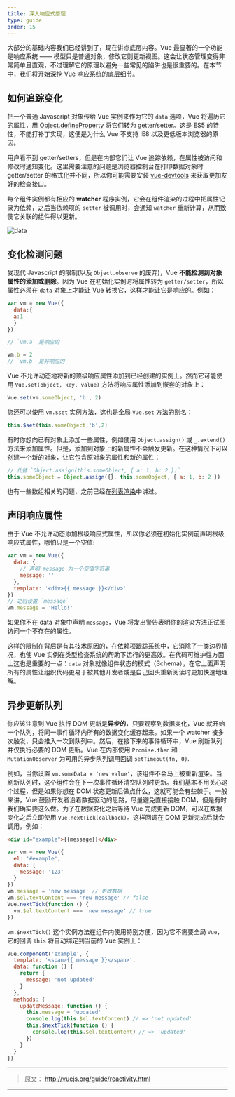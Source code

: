 ```yaml
---
title: 深入响应式原理
type: guide
order: 15
---
```


大部分的基础内容我们已经讲到了，现在讲点底层内容。Vue 最显著的一个功能是响应系统 —— 模型只是普通对象，修改它则更新视图。这会让状态管理变得非常简单且直观，不过理解它的原理以避免一些常见的陷阱也是很重要的。在本节中，我们将开始深挖 Vue 响应系统的底层细节。

## 如何追踪变化

把一个普通 Javascript 对象传给 Vue 实例来作为它的 `data` 选项，Vue 将遍历它的属性，用 [Object.defineProperty](https://developer.mozilla.org/en-US/docs/Web/JavaScript/Reference/Global_Objects/Object/defineProperty) 将它们转为 getter/setter。这是 ES5 的特性，不能打补丁实现，这便是为什么 Vue 不支持 IE8 以及更低版本浏览器的原因。

用户看不到 getter/setters，但是在内部它们让 Vue 追踪依赖，在属性被访问和修改时通知变化。这里需要注意的问题是浏览器控制台在打印数据对象时 getter/setter 的格式化并不同，所以你可能需要安装 [vue-devtools](https://github.com/vuejs/vue-devtools) 来获取更加友好的检查接口。
    
每个组件实例都有相应的 **watcher** 程序实例，它会在组件渲染的过程中把属性记录为依赖，之后当依赖项的 `setter` 被调用时，会通知 `watcher` 重新计算，从而致使它关联的组件得以更新。

![data](/images/data.png)

## 变化检测问题

受现代 Javascript 的限制(以及 `Object.observe` 的废弃)，Vue **不能检测到对象属性的添加或删除**。因为 Vue 在初始化实例时将属性转为 `getter/setter`，所以属性必须在 `data` 对象上才能让 Vue 转换它，这样才能让它是响应的。例如：

``` js
var vm = new Vue({
  data:{
  a:1
  }
})

// `vm.a` 是响应的

vm.b = 2
// `vm.b` 是非响应的
```

Vue 不允许动态地将新的顶级响应属性添加到已经创建的实例上。然而它可能使用 `Vue.set(object, key, value)` 方法将响应属性添加到嵌套的对象上：

``` js
Vue.set(vm.someObject, 'b', 2)

```
您还可以使用 `vm.$set` 实例方法，这也是全局 `Vue.set` 方法的别名：

``` js
this.$set(this.someObject,'b',2)
```

有时你想向已有对象上添加一些属性，例如使用 `Object.assign()` 或 `_.extend()` 方法来添加属性。但是，添加到对象上的新属性不会触发更新。在这种情况下可以创建一个新的对象，让它包含原对象的属性和新的属性：

``` js
// 代替 `Object.assign(this.someObject, { a: 1, b: 2 })`
this.someObject = Object.assign({}, this.someObject, { a: 1, b: 2 })
```

也有一些数组相关的问题，之前已经在[列表渲染](/guide/list.html#Caveats)中讲过。

## 声明响应属性
由于 Vue 不允许动态添加根级响应式属性，所以你必须在初始化实例前声明根级响应式属性，哪怕只是一个空值:

``` js
var vm = new Vue({
  data: {
    // 声明 message 为一个空值字符串
    message: ''
  },
  template: '<div>{{ message }}</div>'
})
// 之后设置 `message` 
vm.message = 'Hello!'
```
  
如果你不在 data 对象中声明 `message`，Vue 将发出警告表明你的渲染方法正试图访问一个不存在的属性。


这样的限制在背后是有其技术原因的，在依赖项跟踪系统中，它消除了一类边界情况，也使 Vue 实例在类型检查系统的帮助下运行的更高效。在代码可维护性方面上这也是重要的一点：`data` 对象就像组件状态的模式（Schema），在它上面声明所有的属性让组织代码更易于被其他开发者或是自己回头重新阅读时更加快速地理解。

## 异步更新队列

你应该注意到 Vue 执行 DOM 更新是**异步的**，只要观察到数据变化，Vue 就开始一个队列，将同一事件循环内所有的数据变化缓存起来。如果一个 watcher 被多次触发，只会推入一次到队列中。然后，在接下来的事件循环中，Vue 刷新队列并仅执行必要的 DOM 更新。Vue 在内部使用 `Promise.then` 和 `MutationObserver` 为可用的异步队列调用回调 `setTimeout(fn, 0)`.

例如，当你设置 `vm.someData = 'new value'`，该组件不会马上被重新渲染。当刷新队列时，这个组件会在下一次事件循环清空队列时更新。我们基本不用关心这个过程，但是如果你想在 DOM 状态更新后做点什么，这就可能会有些棘手。一般来讲，Vue 鼓励开发者沿着数据驱动的思路，尽量避免直接接触 DOM，但是有时我们确实要这么做。为了在数据变化之后等待 Vue 完成更新 DOM，可以在数据变化之后立即使用 `Vue.nextTick(callback)`。这样回调在 DOM 更新完成后就会调用。例如：

```html
<div id="example">{{message}}</div>
```
``` js
var vm = new Vue({
  el: '#example',
  data: {
    message: '123'
  }
})
vm.message = 'new message' // 更改数据
vm.$el.textContent === 'new message' // false
Vue.nextTick(function () {
  vm.$el.textContent === 'new message' // true
})
```
`vm.$nextTick()` 这个实例方法在组件内使用特别方便，因为它不需要全局 `Vue`，它的回调 `this` 将自动绑定到当前的 Vue 实例上：
``` js
Vue.component('example', {
  template: '<span>{{ message }}</span>',
  data: function () {
    return {
      message: 'not updated'
    }
  },
  methods: {
    updateMessage: function () {
      this.message = 'updated'
      console.log(this.$el.textContent) // => 'not updated'
      this.$nextTick(function () {
        console.log(this.$el.textContent) // => 'updated'
      })
    }
  }
})
```

***

> 原文： http://vuejs.org/guide/reactivity.html

***
